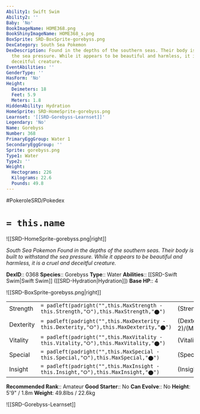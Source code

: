 ```yaml
---
Ability1: Swift Swim
Ability2: ''
Baby: 'No'
BookImageName: HOME368.png
BookShinyImageName: HOME368_s.png
BoxSprite: SRD-BoxSprite-gorebyss.png
DexCategory: South Sea Pokemon
DexDescription: Found in the depths of the southern seas. Their body is built to withstand
  the sea pressure. While it appears to be beautiful and harmless, it is a cruel and
  deceitful creature.
EventAbilities: ''
GenderType: ''
HasForm: 'No'
Height:
  Deimeters: 18
  Feet: 5.9
  Meters: 1.8
HiddenAbility: Hydration
HomeSprite: SRD-HomeSprite-gorebyss.png
Learnset: '[[SRD-Gorebyss-Learnset]]'
Legendary: 'No'
Name: Gorebyss
Number: 368
PrimaryEggGroup: Water 1
SecondaryEggGroup: ''
Sprite: gorebyss.png
Type1: Water
Type2: ''
Weight:
  Hectograms: 226
  Kilograms: 22.6
  Pounds: 49.8
---
```


#PokeroleSRD/Pokedex

# `= this.name`

![[SRD-HomeSprite-gorebyss.png|right]]

*South Sea Pokemon*
*Found in the depths of the southern seas. Their body is built to withstand the sea pressure. While it appears to be beautiful and harmless, it is a cruel and deceitful creature.*

**DexID**:: 0368
**Species**:: Gorebyss
**Type**:: Water
**Abilities**:: [[SRD-Swift Swim|Swift Swim]] ([[SRD-Hydration|Hydration]])
**Base HP**:: 4

![[SRD-BoxSprite-gorebyss.png|right]]

|           |                                                                                        |                                          |
| --------- | -------------------------------------------------------------------------------------- | ---------------------------------------- |
| Strength  | `= padleft(padright("",this.MaxStrength - this.Strength,"⭘"),this.MaxStrength,"⬤")`    | (Strength::2)/(MaxStrength::5)   |
| Dexterity | `= padleft(padright("",this.MaxDexterity - this.Dexterity,"⭘"),this.MaxDexterity,"⬤")` | (Dexterity:: 2)/(MaxDexterity::4) |
| Vitality  | `= padleft(padright("",this.MaxVitality - this.Vitality,"⭘"),this.MaxVitality,"⬤")`    | (Vitality::3)/(MaxVitality::6)   |
| Special   | `= padleft(padright("",this.MaxSpecial - this.Special,"⭘"),this.MaxSpecial,"⬤")`       | (Special::3)/(MaxSpecial::6)     |
| Insight   | `= padleft(padright("",this.MaxInsight - this.Insight,"⭘"),this.MaxInsight,"⬤")`       | (Insight::2)/(MaxInsight::5)     |

**Recommended Rank**:: Amateur
**Good Starter**:: No
**Can Evolve**:: No
**Height**: 5'9" / 1.8m
**Weight**: 49.8lbs / 22.6kg

![[SRD-Gorebyss-Learnset]]